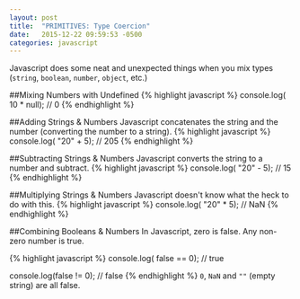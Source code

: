 ```yaml
---
layout: post
title:  "PRIMITIVES: Type Coercion"
date:   2015-12-22 09:59:53 -0500
categories: javascript
---
```


Javascript does some neat and unexpected things when you mix types (`string`, `boolean`, `number`, `object`, etc.)


##Mixing Numbers with Undefined
{% highlight javascript %}
console.log( 10 * null);
// 0
{% endhighlight %}

##Adding Strings & Numbers
Javascript concatenates the string and the number (converting the number to a string).
{% highlight javascript %}
console.log( "20" + 5);
// 205
{% endhighlight %}

##Subtracting Strings & Numbers
Javascript converts the string to a number and subtract.
{% highlight javascript %}
console.log( "20" - 5);
// 15
{% endhighlight %}

##Multiplying Strings & Numbers
Javascript doesn't know what the heck to do with this.
{% highlight javascript %}
console.log( "20" * 5);
// NaN
{% endhighlight %}

##Combining Booleans & Numbers
In Javascript, zero is false. Any non-zero number is true.

{% highlight javascript %}
console.log( false == 0);
// true

console.log(false != 0);
// false
{% endhighlight %}
`0`, `NaN` and `""` (empty string) are all false.